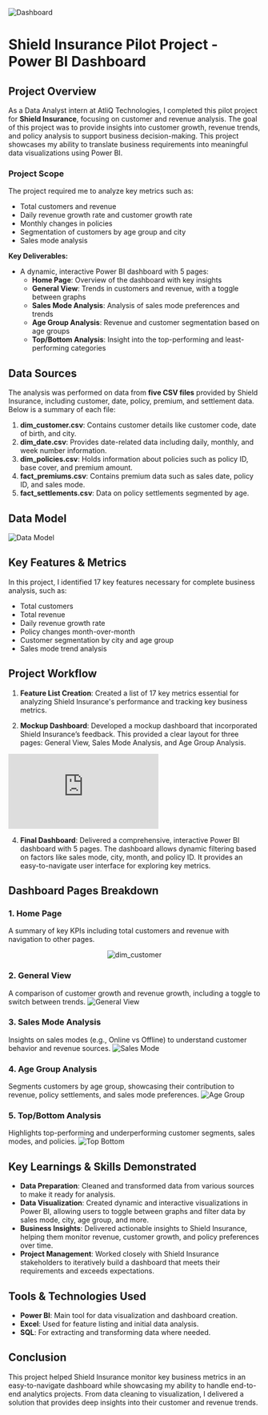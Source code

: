 ![Dashboard](https://github.com/satishsangwan/Shield_Insurance_Pilot_Project/blob/main/images/Dashboad_Image.png)
# Shield Insurance Pilot Project - Power BI Dashboard

## Project Overview
As a Data Analyst intern at AtliQ Technologies, I completed this pilot project for **Shield Insurance**, focusing on customer and revenue analysis. The goal of this project was to provide insights into customer growth, revenue trends, and policy analysis to support business decision-making. This project showcases my ability to translate business requirements into meaningful data visualizations using Power BI.

### Project Scope
The project required me to analyze key metrics such as:
- Total customers and revenue
- Daily revenue growth rate and customer growth rate
- Monthly changes in policies
- Segmentation of customers by age group and city
- Sales mode analysis

**Key Deliverables:**
- A dynamic, interactive Power BI dashboard with 5 pages:
  - **Home Page**: Overview of the dashboard with key insights
  - **General View**: Trends in customers and revenue, with a toggle between graphs
  - **Sales Mode Analysis**: Analysis of sales mode preferences and trends
  - **Age Group Analysis**: Revenue and customer segmentation based on age groups
  - **Top/Bottom Analysis**: Insight into the top-performing and least-performing categories

## Data Sources
The analysis was performed on data from **five CSV files** provided by Shield Insurance, including customer, date, policy, premium, and settlement data. Below is a summary of each file:

1. **dim_customer.csv**: Contains customer details like customer code, date of birth, and city.
2. **dim_date.csv**: Provides date-related data including daily, monthly, and week number information.
3. **dim_policies.csv**: Holds information about policies such as policy ID, base cover, and premium amount.
4. **fact_premiums.csv**: Contains premium data such as sales date, policy ID, and sales mode.
5. **fact_settlements.csv**: Data on policy settlements segmented by age.

## Data Model   
![Data Model](https://github.com/satishsangwan/Shield_Insurance_Pilot_Project/blob/main/images/Data%20Model.png)
## Key Features & Metrics
In this project, I identified 17 key features necessary for complete business analysis, such as:
- Total customers
- Total revenue
- Daily revenue growth rate
- Policy changes month-over-month
- Customer segmentation by city and age group
- Sales mode trend analysis

## Project Workflow

1. **Feature List Creation**: Created a list of 17 key metrics essential for analyzing Shield Insurance's performance and tracking key business metrics.
   
2. **Mockup Dashboard**: Developed a mockup dashboard that incorporated Shield Insurance’s feedback. This provided a clear layout for three pages: General View, Sales Mode Analysis, and Age Group Analysis.
   
![Mockup Dashboard](https://github.com/satishsangwan/Shield_Insurance_Pilot_Project/blob/main/client_updated_mockup.pdf)

4. **Final Dashboard**: Delivered a comprehensive, interactive Power BI dashboard with 5 pages. The dashboard allows dynamic filtering based on factors like sales mode, city, month, and policy ID. It provides an easy-to-navigate user interface for exploring key metrics.

## Dashboard Pages Breakdown

### 1. **Home Page**  
   A summary of key KPIs including total customers and revenue with navigation to other pages.
   
 <p align="center"> 
  <img src= "https://github.com/satishsangwan/Shield_Insurance_Pilot_Project/blob/main/images/Home_GIF.gif" alt="dim_customer"/>  
  </p>   

### 2. **General View**  
   A comparison of customer growth and revenue growth, including a toggle to switch between trends.
![General View](https://github.com/satishsangwan/Shield_Insurance_Pilot_Project/blob/main/images/General%20View_GIF.gif)
### 3. **Sales Mode Analysis**  
   Insights on sales modes (e.g., Online vs Offline) to understand customer behavior and revenue sources.
![Sales Mode](https://github.com/satishsangwan/Shield_Insurance_Pilot_Project/blob/main/images/Sales%20Mode_GIF.gif)
### 4. **Age Group Analysis**  
   Segments customers by age group, showcasing their contribution to revenue, policy settlements, and sales mode preferences.
![Age Group](https://github.com/satishsangwan/Shield_Insurance_Pilot_Project/blob/main/images/Age%20Group_GIF.gif)
### 5. **Top/Bottom Analysis**  
   Highlights top-performing and underperforming customer segments, sales modes, and policies.
![Top Bottom](https://github.com/satishsangwan/Shield_Insurance_Pilot_Project/blob/main/images/Top%20Bottom_GIF.gif)
## Key Learnings & Skills Demonstrated
- **Data Preparation**: Cleaned and transformed data from various sources to make it ready for analysis.
- **Data Visualization**: Created dynamic and interactive visualizations in Power BI, allowing users to toggle between graphs and filter data by sales mode, city, age group, and more.
- **Business Insights**: Delivered actionable insights to Shield Insurance, helping them monitor revenue, customer growth, and policy preferences over time.
- **Project Management**: Worked closely with Shield Insurance stakeholders to iteratively build a dashboard that meets their requirements and exceeds expectations.

## Tools & Technologies Used
- **Power BI**: Main tool for data visualization and dashboard creation.
- **Excel**: Used for feature listing and initial data analysis.
- **SQL**: For extracting and transforming data where needed.

## Conclusion
This project helped Shield Insurance monitor key business metrics in an easy-to-navigate dashboard while showcasing my ability to handle end-to-end analytics projects. From data cleaning to visualization, I delivered a solution that provides deep insights into their customer and revenue trends.
